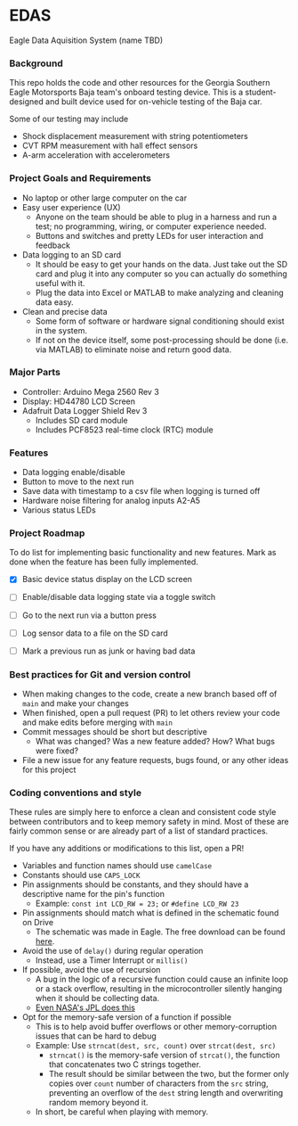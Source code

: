 # EDAS
Eagle Data Aquisition System (name TBD)

### Background
This repo holds the code and other resources for the Georgia Southern Eagle Motorsports Baja team's onboard testing device. This is a student-designed and built device used for on-vehicle testing of the Baja car.

Some of our testing may include
- Shock displacement measurement with string potentiometers
- CVT RPM measurement with hall effect sensors
- A-arm acceleration with accelerometers

### Project Goals and Requirements
 - No laptop or other large computer on the car
 - Easy user experience (UX)
 	- Anyone on the team should be able to plug in a harness and run a test; no programming, wiring, or computer experience needed.
 	- Buttons and switches and pretty LEDs for user interaction and feedback
 - Data logging to an SD card
 	- It should be easy to get your hands on the data. Just take out the SD card and plug it into any computer so you can actually do something useful with it.
 	- Plug the data into Excel or MATLAB to make analyzing and cleaning data easy.
 - Clean and precise data
 	- Some form of software or hardware signal conditioning should exist in the system.
	- If not on the device itself, some post-processing should be done (i.e. via MATLAB) to eliminate noise and return good data.

### Major Parts
- Controller: Arduino Mega 2560 Rev 3
- Display: HD44780 LCD Screen
- Adafruit Data Logger Shield Rev 3
  - Includes SD card module
  - Includes PCF8523 real-time clock (RTC) module

### Features
- Data logging enable/disable
- Button to move to the next run
- Save data with timestamp to a csv file when logging is turned off
- Hardware noise filtering for analog inputs A2-A5
- Various status LEDs

### Project Roadmap
To do list for implementing basic functionality and new features. Mark as done when the feature has been fully implemented.
 - [X] Basic device status display on the LCD screen
 - [ ] Enable/disable data logging state via a toggle switch
 - [ ] Go to the next run via a button press
 - [ ] Log sensor data to a file on the SD card
 - [ ] Mark a previous run as junk or having bad data


### Best practices for Git and version control
 - When making changes to the code, create a new branch based off of `main` and make your changes
 - When finished, open a pull request (PR) to let others review your code and make edits before merging with `main`
 - Commit messages should be short but descriptive
 	- What was changed? Was a new feature added? How? What bugs were fixed?
 - File a new issue for any feature requests, bugs found, or any other ideas for this project
 
### Coding conventions and style
These rules are simply here to enforce a clean and consistent code style between contributors and to keep memory safety in mind. Most of these are fairly common sense or are already part of a list of standard practices.

If you have any additions or modifications to this list, open a PR!

- Variables and function names should use `camelCase`
- Constants should use `CAPS_LOCK`
- Pin assignments should be constants, and they should have a descriptive name for the pin's function
	- Example: `const int LCD_RW = 23;` or `#define LCD_RW 23`
- Pin assignments should match what is defined in the schematic found on Drive
	- The schematic was made in Eagle. The free download can be found [here](https://www.autodesk.com/products/eagle/free-download).
- Avoid the use of `delay()` during regular operation
	- Instead, use a Timer Interrupt or `millis()`
- If possible, avoid the use of recursion
	- A bug in the logic of a recursive function could cause an infinite loop or a stack overflow, resulting in the microcontroller silently hanging when it should be collecting data.
	- [Even NASA's JPL does this](http://spinroot.com/gerard/pdf/P10.pdf)
- Opt for the memory-safe version of a function if possible
	- This is to help avoid buffer overflows or other memory-corruption issues that can be hard to debug
	- Example: Use `strncat(dest, src, count)` over `strcat(dest, src)`
		- `strncat()` is the memory-safe version of `strcat()`, the function that concatenates two C strings together. 
		- The result should be similar between the two, but the former only copies over `count` number of characters from the `src` string, preventing an overflow of the `dest` string length and overwriting random memory beyond it.
	- In short, be careful when playing with memory.








